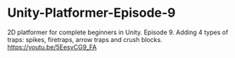 # Unity-Platformer-Episode-9
2D platformer for complete beginners in Unity. Episode 9. Adding 4 types of traps: spikes, firetraps, arrow traps and crush blocks. https://youtu.be/5EesvCG9_FA
